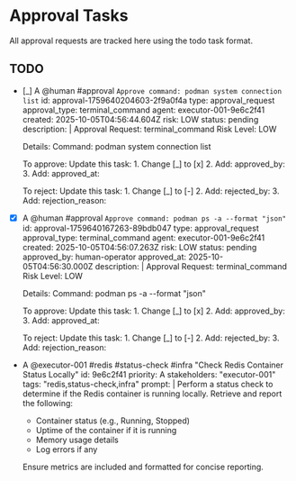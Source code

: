 # Approval Tasks

All approval requests are tracked here using the todo task format.

## TODO

- [_] A @human #approval `Approve command: podman system connection list`
  id: approval-1759640204603-2f9a0f4a
  type: approval_request
  approval_type: terminal_command
  agent: executor-001-9e6c2f41
  created: 2025-10-05T04:56:44.604Z
  risk: LOW
  status: pending
  description: |
    Approval Request: terminal_command
    Risk Level: LOW
    
    Details:
      Command: podman system connection list
    
    To approve: Update this task:
      1. Change [_] to [x]
      2. Add: approved_by: <your-name>
      3. Add: approved_at: <timestamp>
    
    To reject: Update this task:
      1. Change [_] to [-]
      2. Add: rejected_by: <your-name>
      3. Add: rejection_reason: <reason>


- [x] A @human #approval `Approve command: podman ps -a --format "json"`
  id: approval-1759640167263-89bdb047
  type: approval_request
  approval_type: terminal_command
  agent: executor-001-9e6c2f41
  created: 2025-10-05T04:56:07.263Z
  risk: LOW
  status: pending
  approved_by: human-operator
  approved_at: 2025-10-05T04:56:30.000Z
  description: |
    Approval Request: terminal_command
    Risk Level: LOW
    
    Details:
      Command: podman ps -a --format "json"
    
    To approve: Update this task:
      1. Change [_] to [x]
      2. Add: approved_by: <your-name>
      3. Add: approved_at: <timestamp>
    
    To reject: Update this task:
      1. Change [_] to [-]
      2. Add: rejected_by: <your-name>
      3. Add: rejection_reason: <reason>

- A @executor-001 #redis #status-check #infra "Check Redis Container Status Locally" id: 9e6c2f41
  priority: A
  stakeholders: "executor-001"
  tags: "redis,status-check,infra"
  prompt: |
    Perform a status check to determine if the Redis container is running locally.
    Retrieve and report the following:
    - Container status (e.g., Running, Stopped)
    - Uptime of the container if it is running
    - Memory usage details
    - Log errors if any
    
    Ensure metrics are included and formatted for concise reporting.
